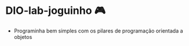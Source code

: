 # DIO-lab-joguinho :video_game:

- Programinha bem simples com os pilares de programação orientada a objetos
